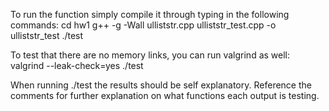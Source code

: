 To run the function simply compile it through typing in the following commands:
cd hw1
g++ -g -Wall ulliststr.cpp ulliststr_test.cpp -o ulliststr_test
./test

To test that there are no memory links, you can run valgrind as well:
valgrind --leak-check=yes ./test

When running ./test the results should be self explanatory. Reference the comments for
further explanation on what functions each output is testing.